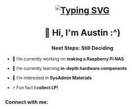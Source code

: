 <h1 align="center">
  <a href="https://git.io/typing-svg">
    <img src="https://readme-typing-svg.herokuapp.com?color=39c5bb&lines=Hi%2C+👋+I%E2%80%99m+Austin!+:^%29" alt="Typing SVG">
  </a>
</h1>



<h1 align="center">👋 Hi, I'm Austin :^)</h1>
<h3 align="center">Next Steps: Still Deciding</h3>

- 🔭 I’m currently working on **making a Raspberry Pi NAS**

- 🌱 I’m currently learning **in-depth hardware components**

- 🤝 I’m interested in **SysAdmin Materials**

- ⚡ Fun fact **I collect LP!**

<h3 align="left">Connect with me:</h3>
<p align="left">
</p>
